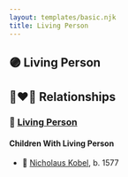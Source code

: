 ```yaml
---
layout: templates/basic.njk
title: Living Person
---
```

## 🟣 Living Person

## 👩‍❤️‍👨 Relationships

### 🔵 [Living Person](/people/4/46655036)

#### Children With Living Person
* 🔵 [Nicholaus Kobel](/people/4/41497852), b. 1577